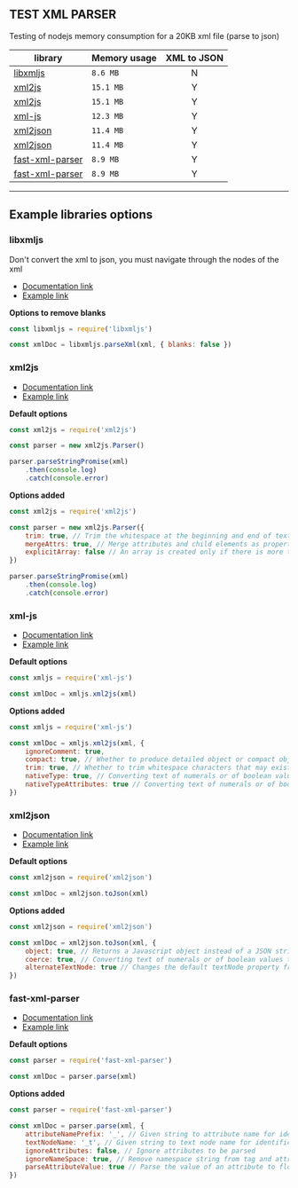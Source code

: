 ## TEST XML PARSER
Testing of nodejs memory consumption for a 20KB xml file (parse to json)


| library                                | Memory usage | XML to JSON |
|----------------------------------------|--------------|:-----------:|
| [libxmljs](###libxmljs)                | `8.6 MB`     | N           |
| [xml2js](###xml2js)                    | `15.1 MB`    | Y           |
| [xml2js](###xml2js)                    | `15.1 MB`    | Y           |
| [xml-js](###xml-js)                    | `12.3 MB`    | Y           |
| [xml2json](###xml2json)                | `11.4 MB`    | Y           |
| [xml2json](###xml2json)                | `11.4 MB`    | Y           |
| [fast-xml-parser](###fast-xml-parser)  | `8.9 MB`     | Y           |
| [fast-xml-parser](###fast-xml-parser)  | `8.9 MB`     | Y           |

---

## Example libraries options


### libxmljs
Don't convert the xml to json, you must navigate through the nodes of the xml
- [Documentation link][1]
- [Example link][1.1]

**Options to remove blanks**
```js
const libxmljs = require('libxmljs')

const xmlDoc = libxmljs.parseXml(xml, { blanks: false })
```


### xml2js
- [Documentation link][2]
- [Example link][2.1]

**Default options**
```js
const xml2js = require('xml2js')

const parser = new xml2js.Parser()

parser.parseStringPromise(xml)
	.then(console.log)
	.catch(console.error)
```

**Options added**
```js
const xml2js = require('xml2js')

const parser = new xml2js.Parser({
	trim: true, // Trim the whitespace at the beginning and end of text nodes
	mergeAttrs: true, // Merge attributes and child elements as properties of the parent
	explicitArray: false // An array is created only if there is more than one.
})

parser.parseStringPromise(xml)
	.then(console.log)
	.catch(console.error)
```


### xml-js
- [Documentation link][3]
- [Example link][3.1]

**Default options**
```js
const xmljs = require('xml-js')

const xmlDoc = xmljs.xml2js(xml)
```

**Options added**
```js
const xmljs = require('xml-js')

const xmlDoc = xmljs.xml2js(xml, {
	ignoreComment: true,
	compact: true, // Whether to produce detailed object or compact object.
	trim: true, // Whether to trim whitespace characters that may exist before and after the text.
	nativeType: true, // Converting text of numerals or of boolean values to native type
	nativeTypeAttributes: true // Converting text of numerals or of boolean values to native type
})
```


### xml2json
- [Documentation link][4]
- [Example link][4.1]

**Default options**
```js
const xml2json = require('xml2json')

const xmlDoc = xml2json.toJson(xml)
```

**Options added**
```js
const xml2json = require('xml2json')

const xmlDoc = xml2json.toJson(xml, {
	object: true, // Returns a Javascript object instead of a JSON string
	coerce: true, // Converting text of numerals or of boolean values to native type
	alternateTextNode: true // Changes the default textNode property from $t to _t
})
```


### fast-xml-parser
- [Documentation link][5]
- [Example link][5.1]

**Default options**
```js
const parser = require('fast-xml-parser')

const xmlDoc = parser.parse(xml)
```

**Options added**
```js
const parser = require('fast-xml-parser')

const xmlDoc = parser.parse(xml, {
	attributeNamePrefix: '_', // Given string to attribute name for identification, default @_
	textNodeName: '_t', // Given string to text node name for identification, default #text
	ignoreAttributes: false, // Ignore attributes to be parsed
	ignoreNameSpace: true, // Remove namespace string from tag and attribute names
	parseAttributeValue: true // Parse the value of an attribute to float, integer, or boolean
})
```

[1]: https://www.npmjs.com/package/libxmljs
[1.1]: https://github.com/franlopezm/xml-parser-comparison/blob/master/libxmljs.js
[2]: https://www.npmjs.com/package/xml2js
[2.1]: https://github.com/franlopezm/xml-parser-comparison/blob/master/xml2js.js
[3]: https://www.npmjs.com/package/xml-js
[3.1]: https://github.com/franlopezm/xml-parser-comparison/blob/master/xml-js.js
[4]: https://www.npmjs.com/package/xml2json
[4.1]: https://github.com/franlopezm/xml-parser-comparison/blob/master/xml2json.js
[5]: https://github.com/NaturalIntelligence/fast-xml-parser
[5.1]: https://github.com/franlopezm/xml-parser-comparison/blob/master/fastxmlparser.js

